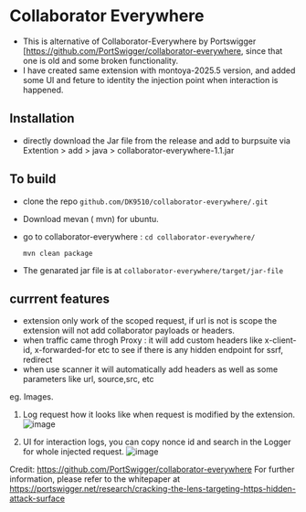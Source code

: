 # Collaborator Everywhere

- This is alternative of Collaborator-Everywhere by Portswigger [https://github.com/PortSwigger/collaborator-everywhere, since that one is old and some broken functionality.
- I have created same extension with montoya-2025.5 version, and added some UI and feture to identity the injection point when interaction is happened.

## Installation 
- directly download the Jar file from the release and add to burpsuite via Extention > add > java > collaborator-everywhere-1.1.jar

## To build 
- clone the repo `github.com/DK9510/collaborator-everywhere/.git `
- Download mevan ( mvn) for ubuntu.
- go to collaborator-everywhere : `cd collaborator-everywhere/`
  ```
  mvn clean package
  ```

- The genarated jar file is at `collaborator-everywhere/target/jar-file`

## currrent features
- extension only work of the scoped request, if url is not is scope the extension will not add collaborator payloads or headers.
- when traffic came throgh Proxy : it will add custom headers like x-client-id, x-forwarded-for etc to see if there is any hidden endpoint for ssrf, redirect
- when use scanner it will automatically  add headers as well as some parameters like url, source,src, etc

eg. Images.
1. Log request how it looks like when request is modified by the extension.
![image](https://github.com/user-attachments/assets/11e267d9-d671-431e-a969-23edead65abc)

2. UI for interaction logs, you can copy nonce id and search in the Logger for whole injected request.
![image](https://github.com/user-attachments/assets/bcae6492-681f-4178-8fdf-38ac6bbdf6ee)

Credit: https://github.com/PortSwigger/collaborator-everywhere
For further information, please refer to the whitepaper at https://portswigger.net/research/cracking-the-lens-targeting-https-hidden-attack-surface
